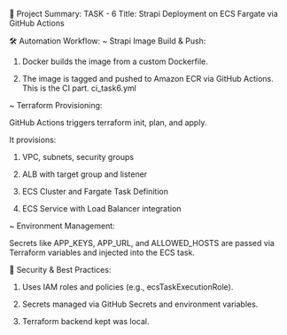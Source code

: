 🚀 Project Summary: TASK - 6 
Title: Strapi Deployment on ECS Fargate via GitHub Actions

🛠️ Automation Workflow:
~ Strapi Image Build & Push:

1. Docker builds the image from a custom Dockerfile.

2. The image is tagged and pushed to Amazon ECR via GitHub Actions. This is the CI part. ci_task6.yml

~ Terraform Provisioning:

GitHub Actions triggers terraform init, plan, and apply.

It provisions:

1. VPC, subnets, security groups

2. ALB with target group and listener

3. ECS Cluster and Fargate Task Definition

4. ECS Service with Load Balancer integration

~ Environment Management:

Secrets like APP_KEYS, APP_URL, and ALLOWED_HOSTS are passed via Terraform variables and injected into the ECS task.

🔐 Security & Best Practices:
1. Uses IAM roles and policies (e.g., ecsTaskExecutionRole).

2. Secrets managed via GitHub Secrets and environment variables.

3. Terraform backend kept was local. 
